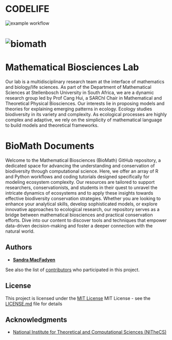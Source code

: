 # CODELIFE
![example workflow](https://github.com/github/docs/actions/workflows/main.yml/badge.svg)
# ![biomath](docs/assets/logo.png)
# Mathematical Biosciences Lab
Our lab is a multidisciplinary research team at the interface of mathematics and biology/life sciences. As part of the Department of Mathematical Sciences at Stellenbosch University in South Africa, we are a dynamic research group led by Prof Cang Hui, a SARChI Chair in Mathematical and Theoretical Physical Biosciences. Our interests lie in proposing models and theories for explaining emerging patterns in ecology. Ecology studies biodiversity in its variety and complexity. As ecological processes are highly complex and adaptive, we rely on the simplicity of mathematical language to build models and theoretical frameworks.

# BioMath Documents
Welcome to the Mathematical Biosciences (BioMath) GitHub repository, a dedicated space for advancing the understanding and conservation of biodiversity through computational science. Here, we offer an array of R and Python workflows and coding tutorials designed specifically for modeling ecosystem complexity. Our resources are tailored to support researchers, conservationists, and students in their quest to unravel the intricate dynamics of ecosystems and to apply these insights towards effective biodiversity conservation strategies. Whether you are looking to enhance your analytical skills, develop sophisticated models, or explore innovative approaches to ecological research, our repository serves as a bridge between mathematical biosciences and practical conservation efforts. Dive into our content to discover tools and techniques that empower data-driven decision-making and foster a deeper connection with the natural world.

## Authors

  - [**Sandra MacFadyen**](https://www0.sun.ac.za/biomath/pf/sandra-macfadyen/)

See also the list of
[contributors](working.md)
who participated in this project.

## License

This project is licensed under the [MIT License](LICENSE.md)
MIT License - see the [LICENSE.md](LICENSE.md) file for
details

## Acknowledgments

- [National Institute for Theoretical and Computational Sciences (NITheCS)](https://nithecs.ac.za/)
